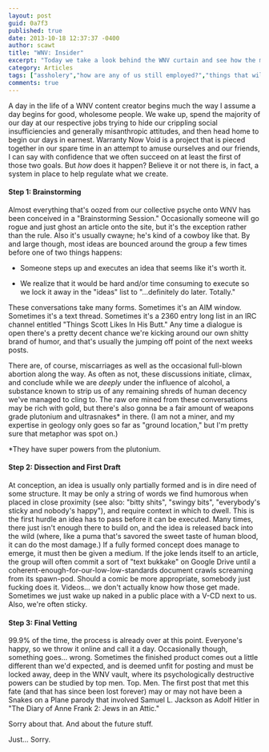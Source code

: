 ```yaml
---
layout: post
guid: 0a7f3
published: true
date: 2013-10-18 12:37:37 -0400
author: scawt
title: "WNV: Insider"
excerpt: "Today we take a look behind the WNV curtain and see how the metaphorical (and occasionally literal) sausage is made. If you've ever wondered what fanciful adventures of literary and cultural discovery we go on to create content for this website, then buckle up: this one's gonna be underwhelming. "
category: Articles
tags: ["assholery","how are any of us still employed?","things that will fuck shit up","WNV","sorry","How It's Made","often sticky"]
comments: true 
---
```


A day in the life of a WNV content creator begins much the way I assume a day begins for good, wholesome people. We wake up, spend the majority of our day at our respective jobs trying to hide our crippling social insufficiencies and generally misanthropic attitudes, and then head home to begin our days in earnest. Warranty Now Void is a project that is pieced together in our spare time in an attempt to amuse ourselves and our friends, I can say with confidence that we often succeed on at least the first of those two goals. But _how_ does it happen? Believe it or not there is, in fact, a system in place to help regulate what we create.

#### Step 1: Brainstorming

Almost everything that's oozed from our collective psyche onto WNV has been conceived in a "Brainstorming Session." Occasionally someone will go rogue and just ghost an article onto the site, but it's the exception rather than the rule. Also it's usually cwayne; he's kind of a cowboy like that. By and large though, most ideas are bounced around the group a few times before one of two things happens:

*   Someone steps up and executes an idea that seems like it's worth it.
    
*   We realize that it would be hard and/or time consuming to execute so we lock it away in the "ideas" list to "...definitely do later. Totally."
    

These conversations take many forms. Sometimes it's an AIM window. Sometimes it's a text thread. Sometimes it's a 2360 entry long list in an IRC channel entitled "Things Scott Likes In His Butt." Any time a dialogue is open there's a pretty decent chance we're kicking around our own shitty brand of humor, and that's usually the jumping off point of the next weeks posts.

There are, of course, miscarriages as well as the occasional full-blown abortion along the way. As often as not, these discussions initiate, climax, and conclude while we are _deeply_ under the influence of alcohol, a substance known to strip us of any remaining shreds of human decency we've managed to cling to. The raw ore mined from these conversations may be rich with gold, but there's also gonna be a fair amount of weapons grade plutonium and ultrasnakes\* in there. (I am not a miner, and my expertise in geology only goes so far as "ground location," but I'm pretty sure that metaphor was spot on.)

\*They have super powers from the plutonium.

#### Step 2: Dissection and First Draft

At conception, an idea is usually only partially formed and is in dire need of some structure. It may be only a string of words we find humorous when placed in close proximity (see also: "bitty shits", "swingy bits", "everybody's sticky and nobody's happy"), and require context in which to dwell. This is the first hurdle an idea has to pass before it can be executed. Many times, there just isn't enough there to build on, and the idea is released back into the wild (where, like a puma that's savored the sweet taste of human blood, it can do the most damage.) If a fully formed concept does manage to emerge, it must then be given a medium. If the joke lends itself to an article, the group will often commit a sort of "text bukkake" on Google Drive until a coherent-enough-for-our-low-low-standards document crawls screaming from its spawn-pod. Should a comic be more appropriate, somebody just fucking does it. Videos... we don't actually know how those get made. Sometimes we just wake up naked in a public place with a V-CD next to us. Also, we're often sticky.

#### Step 3: Final Vetting

99.9% of the time, the process is already over at this point. Everyone's happy, so we throw it online and call it a day. Occasionally though, something goes... wrong. Sometimes the finished product comes out a little different than we'd expected, and is deemed unfit for posting and must be locked away, deep in the WNV vault, where its psychologically destructive powers can be studied by top men. Top. Men. The first post that met this fate (and that has since been lost forever) may or may not have been a Snakes on a Plane parody that involved Samuel L. Jackson as Adolf Hitler in "The Diary of Anne Frank 2: Jews in an Attic."

Sorry about that. And about the future stuff.

Just... Sorry.